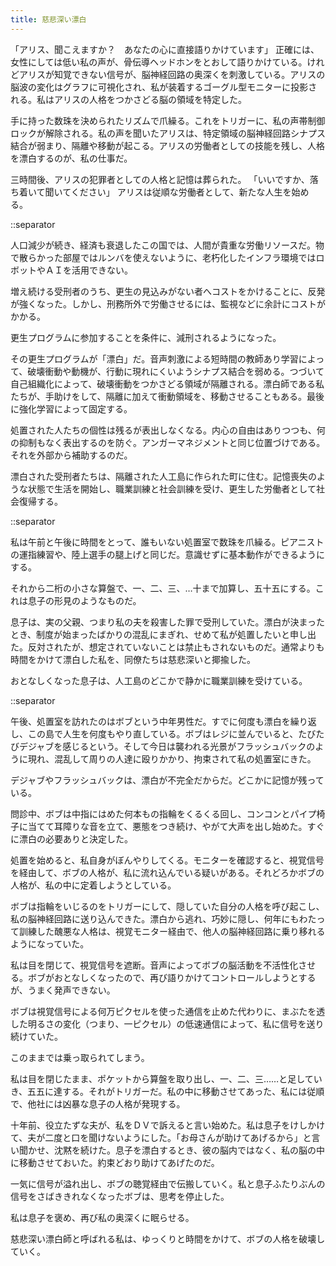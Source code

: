 ```yaml
---
title: 慈悲深い漂白
---
```


「アリス、聞こえますか？　あなたの心に直接語りかけています」
正確には、女性にしては低い私の声が、骨伝導ヘッドホンをとおして語りかけている。けれどアリスが知覚できない信号が、脳神経回路の奥深くを刺激している。アリスの脳波の変化はグラフに可視化され、私が装着するゴーグル型モニターに投影される。私はアリスの人格をつかさどる脳の領域を特定した。

手に持った数珠を決められたリズムで爪繰る。これをトリガーに、私の声帯制御ロックが解除される。私の声を聞いたアリスは、特定領域の脳神経回路シナプス結合が弱まり、隔離や移動が起こる。アリスの労働者としての技能を残し、人格を漂白するのが、私の仕事だ。

三時間後、アリスの犯罪者としての人格と記憶は葬られた。
「いいですか、落ち着いて聞いてください」
アリスは従順な労働者として、新たな人生を始める。

::separator

人口減少が続き、経済も衰退したこの国では、人間が貴重な労働リソースだ。物で散らかった部屋ではルンバを使えないように、老朽化したインフラ環境ではロボットやＡＩを活用できない。

増え続ける受刑者のうち、更生の見込みがない者へコストをかけることに、反発が強くなった。しかし、刑務所外で労働させるには、監視などに余計にコストがかかる。

更生プログラムに参加することを条件に、減刑されるようになった。

その更生プログラムが「漂白」だ。音声刺激による短時間の教師あり学習によって、破壊衝動や動機が、行動に現れにくいようシナプス結合を弱める。つづいて自己組織化によって、破壊衝動をつかさどる領域が隔離される。漂白師である私たちが、手助けをして、隔離に加えて衝動領域を、移動させることもある。最後に強化学習によって固定する。

処置された人たちの個性は残るが表出しなくなる。内心の自由はありつつも、何の抑制もなく表出するのを防ぐ。アンガーマネジメントと同じ位置づけである。それを外部から補助するのだ。

漂白された受刑者たちは、隔離された人工島に作られた町に住む。記憶喪失のような状態で生活を開始し、職業訓練と社会訓練を受け、更生した労働者として社会復帰する。

::separator

私は午前と午後に時間をとって、誰もいない処置室で数珠を爪繰る。ピアニストの運指練習や、陸上選手の腿上げと同じだ。意識せずに基本動作ができるようにする。

それから二桁の小さな算盤で、一、二、三、…十まで加算し、五十五にする。これは息子の形見のようなものだ。

息子は、実の父親、つまり私の夫を殺害した罪で受刑していた。漂白が決まったとき、制度が始まったばかりの混乱にまぎれ、せめて私が処置したいと申し出た。反対されたが、想定されていないことは禁止もされないものだ。通常よりも時間をかけて漂白した私を、同僚たちは慈悲深いと揶揄した。

おとなしくなった息子は、人工島のどこかで静かに職業訓練を受けている。

::separator

午後、処置室を訪れたのはボブという中年男性だ。すでに何度も漂白を繰り返し、この島で人生を何度もやり直している。ボブはレジに並んでいると、たびたびデジャブを感じるという。そして今日は襲われる光景がフラッシュバックのように現れ、混乱して周りの人達に殴りかかり、拘束されて私の処置室にきた。

デジャブやフラッシュバックは、漂白が不完全だからだ。どこかに記憶が残っている。

問診中、ボブは中指にはめた何本もの指輪をくるくる回し、コンコンとパイプ椅子に当てて耳障りな音を立て、悪態をつき続け、やがて大声を出し始めた。すぐに漂白の必要ありと決定した。

処置を始めると、私自身がぼんやりしてくる。モニターを確認すると、視覚信号を経由して、ボブの人格が、私に流れ込んでいる疑いがある。それどろかボブの人格が、私の中に定着しようとしている。

ボブは指輪をいじるのをトリガーにして、隠していた自分の人格を呼び起こし、私の脳神経回路に送り込んできた。漂白から逃れ、巧妙に隠し、何年にもわたって訓練した醜悪な人格は、視覚モニター経由で、他人の脳神経回路に乗り移れるようになっていた。

私は目を閉じて、視覚信号を遮断。音声によってボブの脳活動を不活性化させる。ボブがおとなしくなったので、再び語りかけてコントロールしようとするが、うまく発声できない。

ボブは視覚信号による何万ピクセルを使った通信を止めた代わりに、まぶたを透した明るさの変化（つまり、一ピクセル）の低速通信によって、私に信号を送り続けていた。

このままでは乗っ取られてしまう。

私は目を閉じたまま、ポケットから算盤を取り出し、一、二、三……と足していき、五五に達する。それがトリガーだ。私の中に移動させてあった、私には従順で、他社には凶暴な息子の人格が発現する。

十年前、役立たずな夫が、私をＤＶで訴えると言い始めた。私は息子をけしかけて、夫が二度と口を聞けないようにした。「お母さんが助けてあげるから」と言い聞かせ、沈黙を続けた。息子を漂白するとき、彼の脳内ではなく、私の脳の中に移動させておいた。約束どおり助けてあげたのだ。

一気に信号が溢れ出し、ボブの聴覚経由で伝搬していく。私と息子ふたりぶんの信号をさばききれなくなったボブは、思考を停止した。

私は息子を褒め、再び私の奥深くに眠らせる。

慈悲深い漂白師と呼ばれる私は、ゆっくりと時間をかけて、ボブの人格を破壊していく。
